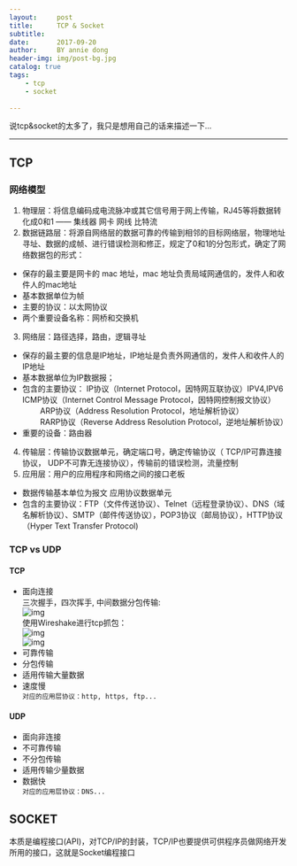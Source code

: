 ```yaml
---
layout:     post
title:      TCP & Socket
subtitle:   
date:       2017-09-20
author:     BY annie dong
header-img: img/post-bg.jpg
catalog: true
tags:
    - tcp
    - socket
    
---
```

说tcp&socket的太多了，我只是想用自己的话来描述一下...

---

## TCP
### 网络模型
1. 物理层：将信息编码成电流脉冲或其它信号用于网上传输，RJ45等将数据转化成0和1 —— 集线器 网卡 网线 比特流  
2. 数据链路层：将源自网络层的数据可靠的传输到相邻的目标网络层，物理地址寻址、数据的成帧、进行错误检测和修正，规定了0和1的分包形式，确定了网络数据包的形式：    
- 保存的最主要是网卡的 mac 地址，mac 地址负责局域网通信的，发件人和收件人的mac地址    
- 基本数据单位为帧    
- 主要的协议：以太网协议    
- 两个重要设备名称：网桥和交换机    

3. 网络层：路径选择，路由，逻辑寻址        
- 保存的最主要的信息是IP地址，IP地址是负责外网通信的，发件人和收件人的IP地址    
- 基本数据单位为IP数据报；
- 包含的主要协议：
    IP协议（Internet Protocol，因特网互联协议）IPV4,IPV6
    ICMP协议（Internet Control Message Protocol，因特网控制报文协议）    
　 　ARP协议（Address Resolution Protocol，地址解析协议）    
　　 RARP协议（Reverse Address Resolution Protocol，逆地址解析协议）    
- 重要的设备：路由器    

4. 传输层：传输协议数据单元，确定端口号，确定传输协议（ TCP/IP可靠连接协议， UDP不可靠无连接协议），传输前的错误检测，流量控制    
5. 应用层：用户的应用程序和网络之间的接口老板    
- 数据传输基本单位为报文 应用协议数据单元    
- 包含的主要协议：FTP（文件传送协议）、Telnet（远程登录协议）、DNS（域名解析协议）、SMTP（邮件传送协议），POP3协议（邮局协议），HTTP协议（Hyper Text Transfer Protocol)    

### TCP vs UDP
#### TCP
- 面向连接   
三次握手，四次挥手, 中间数据分包传输:    
![img](https://dongjx.github.io/img/posts/tcp.jpg)    
 使用Wireshake进行tcp抓包：    
![img](https://dongjx.github.io/img/posts/tcp1.jpg)    
![img](https://dongjx.github.io/img/posts/tcp2.jpg)   
- 可靠传输    
- 分包传输    
- 适用传输大量数据    
- 速度慢    
`对应的应用层协议：http, https, ftp...`

#### UDP
- 面向非连接    
- 不可靠传输    
- 不分包传输    
- 适用传输少量数据    
- 数据快    
`对应的应用层协议：DNS...`    

## SOCKET
本质是编程接口(API)，对TCP/IP的封装，TCP/IP也要提供可供程序员做网络开发所用的接口，这就是Socket编程接口    

